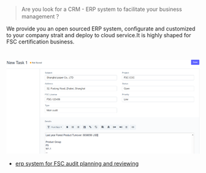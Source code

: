 #
> Are you look for a CRM - ERP system to facilitate your business management？

We provide you an open sourced ERP system, configurate and customized to your company strait and deploy to cloud service.It is highly shaped for FSC certification business.
# 
![erpsystem](ERP.png)
- [erp system for FSC audit planning and reviewing](http://fsc.cocaudit.com)
